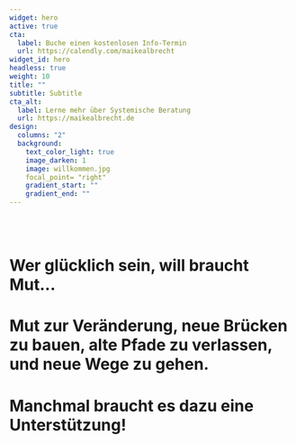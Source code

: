 ```yaml
---
widget: hero
active: true
cta:
  label: Buche einen kostenlosen Info-Termin
  url: https://calendly.com/maikealbrecht
widget_id: hero
headless: true
weight: 10
title: ""
subtitle: Subtitle
cta_alt:
  label: Lerne mehr über Systemische Beratung
  url: https://maikealbrecht.de
design:
  columns: "2"
  background:
    text_color_light: true
    image_darken: 1
    image: willkommen.jpg
    focal_point= "right"
    gradient_start: ""
    gradient_end: ""
---
```

<!--StartFragment-->

<br>

<br>

# Wer glücklich sein, will braucht Mut...

# Mut zur Veränderung, neue Brücken zu bauen, alte Pfade zu verlassen, und neue Wege zu gehen.

# Manchmal braucht es dazu eine Unterstützung!

<br>

<br>

<br>

<br>

<br>

<br>

<br>

<br>

<br>

<!--EndFragment-->
